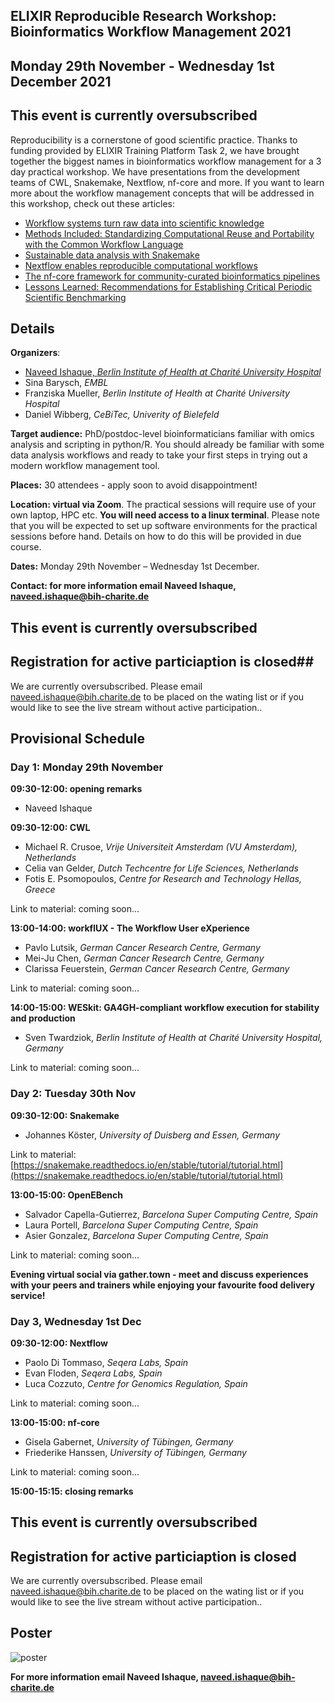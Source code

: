 ## ELIXIR Reproducible Research Workshop: Bioinformatics Workflow Management 2021
## Monday 29th November - Wednesday 1st December 2021
## This event is currently oversubscribed

Reproducibility is a cornerstone of good scientific practice. Thanks to funding provided by ELIXIR Training Platform Task 2, we have brought together the biggest names in bioinformatics workflow management for a 3 day practical workshop. We have presentations from the development teams of CWL, Snakemake, Nextflow, nf-core and more. If you want to learn more about the workflow management concepts that will be addressed in this workshop, check out these articles:
 - [Workflow systems turn raw data into scientific knowledge](https://doi.org/10.1038/d41586-019-02619-z)
 - [Methods Included: Standardizing Computational Reuse and Portability with the Common Workflow Language](https://arxiv.org/abs/2105.07028)
 - [Sustainable data analysis with Snakemake](https://f1000research.com/articles/10-33/v1)
 - [Nextflow enables reproducible computational workflows](https://doi.org/10.1038/nbt.3820)
 - [The nf-core framework for community-curated bioinformatics pipelines](https://doi.org/10.1038/s41587-020-0439-x)
 - [Lessons Learned: Recommendations for Establishing Critical Periodic Scientific Benchmarking](https://doi.org/10.1101/181677)

## Details

**Organizers**: 
- [Naveed Ishaque, *Berlin Institute of Health at Charité University Hospital*](naveed.ishaque@charite.de)
- Sina Barysch, *EMBL*
- Franziska Mueller, *Berlin Institute of Health at Charité University Hospital*
- Daniel Wibberg, *CeBiTec, Univerity of Bielefeld*

**Target audience:** PhD/postdoc-level bioinformaticians familiar with omics analysis and scripting in python/R. You should already be familiar with some data analysis workflows and ready to take your first steps in trying out a modern workflow management tool.

**Places:** 30 attendees - apply soon to avoid disappointment!

**Location: virtual via Zoom**. The practical sessions will require use of your own laptop, HPC etc. **You will need access to a linux terminal**. Please note that you will be expected to set up software environments for the practical sessions before hand. Details on how to do this will be provided in due course.

**Dates:** Monday 29th November – Wednesday 1st December.

**Contact: for more information email Naveed Ishaque, [naveed.ishaque@bih-charite.de](naveed.ishaque@bih-charite.de)**

## This event is currently oversubscribed
## Registration for active particiaption is closed##

We are currently oversubscribed. Please email naveed.ishaque@bih.charite.de to be placed on the wating list or if you would like to see the live stream without active participation..

## Provisional Schedule

### Day 1: Monday 29th November

**09:30-12:00: opening remarks**
 - Naveed Ishaque

**09:30-12:00: CWL**
 - Michael R. Crusoe, *Vrije Universiteit Amsterdam (VU Amsterdam), Netherlands*
 - Celia van Gelder, *Dutch Techcentre for Life Sciences, Netherlands*
 - Fotis E. Psomopoulos, *Centre for Research and Technology Hellas, Greece*

Link to material: coming soon...

**13:00-14:00: workflUX - The Workflow User eXperience**
 - Pavlo Lutsik, *German Cancer Research Centre, Germany*
 - Mei-Ju Chen, *German Cancer Research Centre, Germany*
 - Clarissa Feuerstein, *German Cancer Research Centre, Germany*

Link to material: coming soon...

**14:00-15:00: WESkit: GA4GH-compliant workflow execution for stability and production**
 - Sven Twardziok, *Berlin Institute of Health at Charité University Hospital, Germany*

Link to material: coming soon...

### Day 2: Tuesday 30th Nov

**09:30-12:00: Snakemake**
- Johannes Köster, *University of Duisberg and Essen, Germany*

Link to material: [https://snakemake.readthedocs.io/en/stable/tutorial/tutorial.html](https://snakemake.readthedocs.io/en/stable/tutorial/tutorial.html)

**13:00-15:00: OpenEBench**
- Salvador Capella-Gutierrez, *Barcelona Super Computing Centre, Spain*
- Laura Portell, *Barcelona Super Computing Centre, Spain*
- Asier Gonzalez, *Barcelona Super Computing Centre, Spain*

Link to material: coming soon...

**Evening virtual social via gather.town - meet and discuss experiences with your peers and trainers while enjoying your favourite food delivery service!**

### Day 3, Wednesday 1st Dec

**09:30-12:00: Nextflow**
- Paolo Di Tommaso, *Seqera Labs, Spain*
- Evan Floden, *Seqera Labs, Spain*
- Luca Cozzuto, *Centre for Genomics Regulation, Spain*

Link to material: coming soon...

**13:00-15:00: nf-core**
 - Gisela Gabernet, *University of Tübingen, Germany*
 - Friederike Hanssen, *University of Tübingen, Germany*

Link to material: coming soon...

**15:00-15:15: closing remarks**

## This event is currently oversubscribed
## Registration for active particiaption is closed

We are currently oversubscribed. Please email naveed.ishaque@bih.charite.de to be placed on the wating list or if you would like to see the live stream without active participation..

## Poster

![poster](https://user-images.githubusercontent.com/92855176/138649774-e77fad4b-1b9c-425f-b7e3-29700a441caf.png)

**For more information email Naveed Ishaque, [naveed.ishaque@bih-charite.de](naveed.ishaque@bih-charite.de)**

